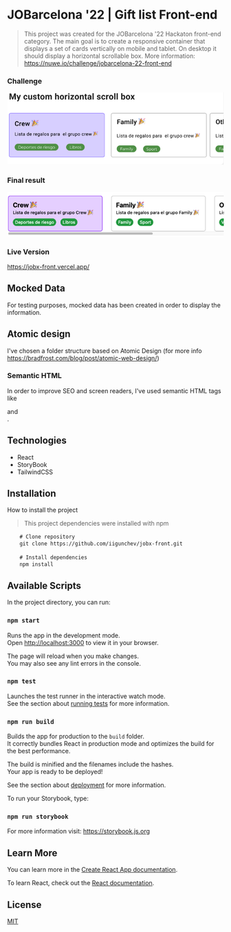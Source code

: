 # JOBarcelona '22 | Gift list Front-end

> This project was created for the JOBarcelona '22 Hackaton front-end category.
The main goal is to create a responsive container that displays a set of cards vertically on mobile and tablet. On desktop it should display a horizontal scrollable box.
More information: https://nuwe.io/challenge/jobarcelona-22-front-end


### Challenge

<img src="./src/assets/challenge_screenshot.png">

### Final result

<img src="./src/assets/final_result.png">

### Live Version

https://jobx-front.vercel.app/

## Mocked Data

For testing purposes, mocked data has been created in order to display the information.


## Atomic design

I've chosen a folder structure based on Atomic Design (for more info https://bradfrost.com/blog/post/atomic-web-design/)

### Semantic HTML

In order to improve SEO and screen readers, I've used semantic HTML tags like <article> and <section>.

## Technologies

- React
- StoryBook
- TailwindCSS

## Installation

How to install the project

> This project dependencies were installed with npm

```shell
    # Clone repository
    git clone https://github.com/iigunchev/jobx-front.git

    # Install dependencies
    npm install
```

## Available Scripts

In the project directory, you can run:

### `npm start`

Runs the app in the development mode.\
Open [http://localhost:3000](http://localhost:3000) to view it in your browser.

The page will reload when you make changes.\
You may also see any lint errors in the console.

### `npm test`

Launches the test runner in the interactive watch mode.\
See the section about [running tests](https://facebook.github.io/create-react-app/docs/running-tests) for more information.

### `npm run build`

Builds the app for production to the `build` folder.\
It correctly bundles React in production mode and optimizes the build for the best performance.

The build is minified and the filenames include the hashes.\
Your app is ready to be deployed!

See the section about [deployment](https://facebook.github.io/create-react-app/docs/deployment) for more information.

To run your Storybook, type:

### `npm run storybook`

For more information visit: https://storybook.js.org

## Learn More

You can learn more in the [Create React App documentation](https://facebook.github.io/create-react-app/docs/getting-started).

To learn React, check out the [React documentation](https://reactjs.org/).

## License

[MIT](https://opensource.org/licenses/MIT)